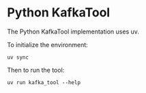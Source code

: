 # Python KafkaTool

The Python KafkaTool implementation uses uv.

To initialize the environment:
```
uv sync
```

Then to run the tool:
```
uv run kafka_tool --help
```
